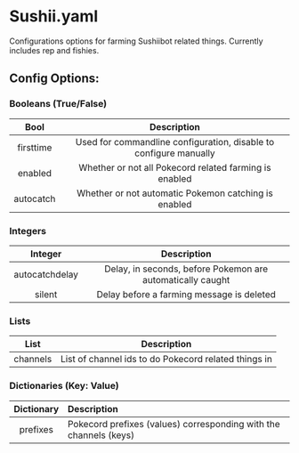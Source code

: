 # Sushii.yaml

Configurations options for farming Sushiibot related things. Currently
includes rep and fishies.

## Config Options:

### Booleans (True/False)

| Bool      | Description                                                        |
|:---------:|:------------------------------------------------------------------:|
| firsttime | Used for commandline configuration, disable to configure manually  |
| enabled   | Whether or not all Pokecord related farming is enabled             |
| autocatch | Whether or not automatic Pokemon catching is enabled               |

### Integers

| Integer          | Description                                                                  |
|:----------------:|:----------------------------------------------------------------------------:|
| autocatchdelay   | Delay, in seconds, before Pokemon are automatically caught                   |
| silent           | Delay before a farming message is deleted                                    |

### Lists

| List     | Description                                          |
|:--------:|:----------------------------------------------------:|
| channels | List of channel ids to do Pokecord related things in |

### Dictionaries (Key: Value)

| Dictionary | Description                                                       |
|:----------:|:------------------------------------------------------------------|
| prefixes   | Pokecord prefixes (values) corresponding with the channels (keys) |
